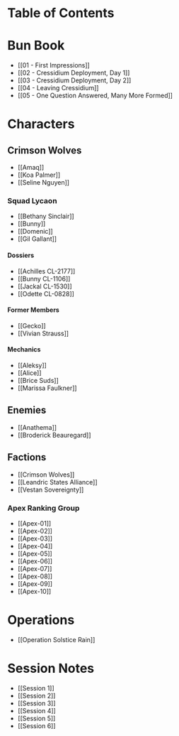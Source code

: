 # Table of Contents

# Bun Book
- [[01 - First Impressions]]
- [[02 - Cressidium Deployment, Day 1]]
- [[03 - Cressidium Deployment, Day 2]]
- [[04 - Leaving Cressidium]]
- [[05 - One Question Answered, Many More Formed]]

# Characters
## Crimson Wolves

- [[Amaq]]
- [[Koa Palmer]]
- [[Seline Nguyen]]
### Squad Lycaon

- [[Bethany Sinclair]]
- [[Bunny]]
- [[Domenic]]
- [[Gil Gallant]]
#### Dossiers

- [[Achilles CL-2177]]
- [[Bunny CL-1106]]
- [[Jackal CL-1530]]
- [[Odette CL-0828]]
#### Former Members

- [[Gecko]]
- [[Vivian Strauss]]

#### Mechanics

- [[Aleksy]]
- [[Alice]]
- [[Brice Suds]]
- [[Marissa Faulkner]]

## Enemies

- [[Anathema]]
- [[Broderick Beauregard]]
## Factions

- [[Crimson Wolves]]
- [[Leandric States Alliance]]
- [[Vestan Sovereignty]]
### Apex Ranking Group

- [[Apex-01]]
- [[Apex-02]]
- [[Apex-03]]
- [[Apex-04]]
- [[Apex-05]]
- [[Apex-06]]
- [[Apex-07]]
- [[Apex-08]]
- [[Apex-09]]
- [[Apex-10]]

# Operations 

- [[Operation Solstice Rain]]

# Session Notes
- [[Session 1]]
- [[Session 2]]
- [[Session 3]]
- [[Session 4]]
- [[Session 5]]
- [[Session 6]]